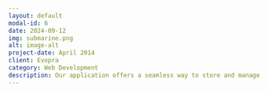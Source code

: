 ```yaml
---
layout: default
modal-id: 6
date: 2024-09-12
img: submarine.png
alt: image-alt
project-date: April 2014
client: Evopra
category: Web Development
description: Our application offers a seamless way to store and manage your passwords securely across all your devices. With end-to-end encryption, your sensitive data is always protected, giving you peace of mind. Effortlessly generate strong passwords, auto-fill login credentials, and organize your digital life with ease. Whether you're an individual or a business, our solution is designed to meet your security needs with user-friendly features and robust protection.
---
```


